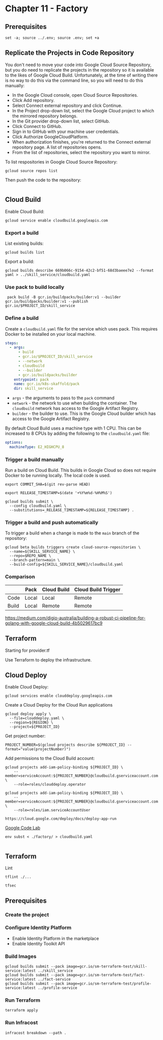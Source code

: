 # Chapter 11 - Factory

## Prerequisites

```shell
set -a; source ../.env; source .env; set +a
```

## Replicate the Projects in Code Repository

You don't need to move your code into Google Cloud Source Repository, but you do need to replicate the projects in the
repository so it is available to the likes of Google Cloud Build. Unfortunately, at the time of writing there is no way
to do this via the command line, so you will need to do this manually:

* In the Google Cloud console, open Cloud Source Repositories.
* Click Add repository.
* Select Connect external repository and click Continue.
* In the Project drop-down list, select the Google Cloud project to which the mirrored repository belongs.
* In the Git provider drop-down list, select GitHub.
* Click Connect to GitHub.
* Sign in to GitHub with your machine user credentials.
* Click Authorize GoogleCloudPlatform.
* When authorization finishes, you're returned to the Connect external repository page. A list of repositories opens.
* From the list of repositories, select the repository you want to mirror.

To list respositories in Google Cloud Source Repository:

```shell    
gcloud source repos list
```

Then push the code to the repository:

```shell    

```

## Cloud Build

Enable Cloud Build:

```shell
gcloud service enable cloudbuild.googleapis.com
```

### Export a build

List existing builds:

```shell
gcloud builds list
```

Export a build:

```shell
gcloud builds describe 669b066c-9154-42c2-bf51-68d3baeee7e2 --format yaml > ../skill_service/cloudbuild.yaml
```

### Use pack to build locally

```shell
 pack build -B gcr.io/buildpacks/builder:v1 --builder gcr.io/buildpacks/builder:v1 --publish gcr.io/$PROJECT_ID/skill_service
```

### Define a build

Create a `cloudbuild.yaml` file for the service which uses pack. This requires Docker to be installed on your local
machine.

```yaml
steps:
  - args:
      - build
      - gcr.io/$PROJECT_ID/skill_service
      - --network
      - cloudbuild
      - --builder
      - gcr.io/buildpacks/builder
    entrypoint: pack
    name: gcr.io/k8s-skaffold/pack
    dir: skill_service
```

* `args` - the arguments to pass to the `pack` command
* `network` - the network to use when building the container. The `cloudbuild` network has access to the Google Artifact Registry.
* `builder` - the builder to use. This is the Google Cloud builder which has access to the Google Artifact Registry.

By default Cloud Build uses a machine type with 1 CPU. This can be increased to 8 CPUs by adding the following to the
`cloudbuild.yaml` file:

```yaml
options:
  machineType: E2_HIGHCPU_8
```

### Trigger a build manually

Run a build on Cloud Build. This builds in Google Cloud so does not require Docker to be running locally. The local code is used.

```shell
export COMMIT_SHA=$(git rev-parse HEAD)
```

```shell
export RELEASE_TIMESTAMP=$(date '+%Y%m%d-%H%M%S')
```

```shell
gcloud builds submit \
  --config cloudbuild.yaml \
  --substitutions=_RELEASE_TIMESTAMP=${RELEASE_TIMESTAMP} .
```

### Trigger a build and push automatically

To trigger a build when a change is made to the `main` branch of the repository:

```shell
gcloud beta builds triggers create cloud-source-repositories \
  --name=${SKILL_SERVICE_NAME} \
  --repo=$REPO_NAME \
  --branch-pattern=main \
  --build-config=${SKILL_SERVICE_NAME}/cloudbuild.yaml
```
### Comparison

|       | Pack  | Cloud Build | Cloud Build Trigger |
|-------|-------|-------------|---------------------|
| Code  | Local | Local       | Remote              |
| Build | Local | Remote      | Remote              |

https://medium.com/digio-australia/building-a-robust-ci-pipeline-for-golang-with-google-cloud-build-4b5029617bc9

## Terraform

Starting for provider.tf

Use Terraform to deploy the infrastructure.

## Cloud Deploy

Enable Cloud Deploy:

```shell
gcloud services enable clouddeploy.googleapis.com
```

Create a Cloud Deploy for the Cloud Run applications

```shell
gcloud deploy apply \
  --file=clouddeploy.yaml \
  --region=${REGION} \
  --project=${PROJECT_ID}
```

Get project number:

```shell
PROJECT_NUMBER=$(gcloud projects describe ${PROJECT_ID} --format="value(projectNumber)")
```

Add permissions to the Cloud Build account:

```shell
gcloud projects add-iam-policy-binding ${PROJECT_ID} \
    --member=serviceAccount:${PROJECT_NUMBER}@cloudbuild.gserviceaccount.com \
    --role=roles/clouddeploy.operator
```

```shell
gcloud projects add-iam-policy-binding ${PROJECT_ID} \
    --member=serviceAccount:${PROJECT_NUMBER}@cloudbuild.gserviceaccount.com \
    --role=roles/iam.serviceAccountUser
```

```shell
https://cloud.google.com/deploy/docs/deploy-app-run
```

[Google Code Lab](https://codelabs.developers.google.com/cloud-run-app-deployment-with-cloud-deploy#2)

```shell
env subst < ./factory/ > cloudbuild.yaml
```

```shell
``` 

## Terraform

Lint

```shell
tflint ./...
```

```shell
tfsec
```

## Prerequisites

### Create the project

### Configure Identity Platform

* Enable Identity Platform in the marketplace
* Enable Identity Toolkit API

### Build Images

```shell
gcloud builds submit --pack image=gcr.io/sm-terraform-test/skill-service:latest ../skill_service
gcloud builds submit --pack image=gcr.io/sm-terraform-test/fact-service:latest ../fact-service
gcloud builds submit --pack image=gcr.io/sm-terraform-test/profile-service:latest ../profile-service
```

### Run Terraform

```shell
terraform apply
```

### Run Infracost

```shell
infracost breakdown --path .
```
